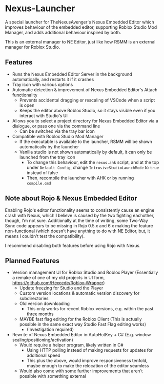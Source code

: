 # Nexus-Launcher
A special launcher for TheNexusAvenger's Nexus Embedded Editor which improves behaviour of the embedded editor, supporting Roblox Studio Mod Manager, and adds additional behaviour inspired by both.

This is an external manager to NE Editor, just like how RSMM is an external manager for Roblox Studio.

## Features
* Runs the Nexus Embedded Editor Server in the background automatically, and restarts it if it crashes
* Tray icon with various options
* Automatic detection & improvement of Nexus Embedded Editor's Attach functionality
  - Prevents accidental dragging or rescaling of VSCode when a script is open
  - Keeps the editor above Roblox Studio, so it stays visible even if you interact with Studio's UI
* Allows you to select a project directory for Nexus Embedded Editor via a dialogue, or pass one via the command line
  - Can be switched via the tray bar icon
* Compatible with Roblox Studio Mod Manager
  - If the executable is available to the launcher, RSMM will be shown automatically by the launcher
  - Vanilla studio is not shown automatically by default, it can only be launched from the tray icon
    - To change this behaviour, edit the `nexus.ahk` script, and at the top under `Default Config`, change `IntrusiveStudioLaunchMode` to `true` instead of false
	- Then, recompile the launcher with AHK or by running `compile.cmd`

## Note about Rojo & Nexus Embedded Editor
Enabling Rojo's editor functionality seems to consistently cause an engine crash with Nexus, which I believe is caused by the two fighting eachother, though, I'm not sure.
Additionally at the time of writing, some Two-Way Sync code appears to be missing in Rojo 0.5.x and 6.x making the feature non-functional (which doesn't have anything to do with NE Editor, but, it means I couldn't test the compatibility).

I recommend disabling both features before using Rojo with Nexus.

## Planned Features
* Version management UI for Roblox Studio and Roblox Player (Essentially a remake of one of my old projects in UI form, https://github.com/Hexcede/Roblox-Wrapper)
  - Update freezing for Studio and the Player
  - Custom version locations & automatic version discovery for subdirectories
  - Old version downloading
    - This only works for recent Roblox versions, e.g. within the past three months
  - MAYBE fast flag editing for the Roblox Client (This is actually possible in the same exact way Studio Fast Flag editing works)
    - (Investigation required)
* Rewrite of Nexus Embedded Editor in AutoHotKey + C# (E.g. window scaling/positioning/activation)
  - Would require a helper program, likely written in C#
    - Using HTTP polling instead of making requests for updates for additional speed
    - This plus the above, would improve responsiveness tenfold, maybe enough to make the relocation of the editor seamless
  - Would also come with some further improvements that aren't possible with something external